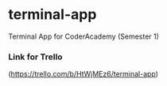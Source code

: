 # terminal-app
Terminal App for CoderAcademy (Semester 1)

### Link for Trello
(https://trello.com/b/HtWjMEz6/terminal-app)